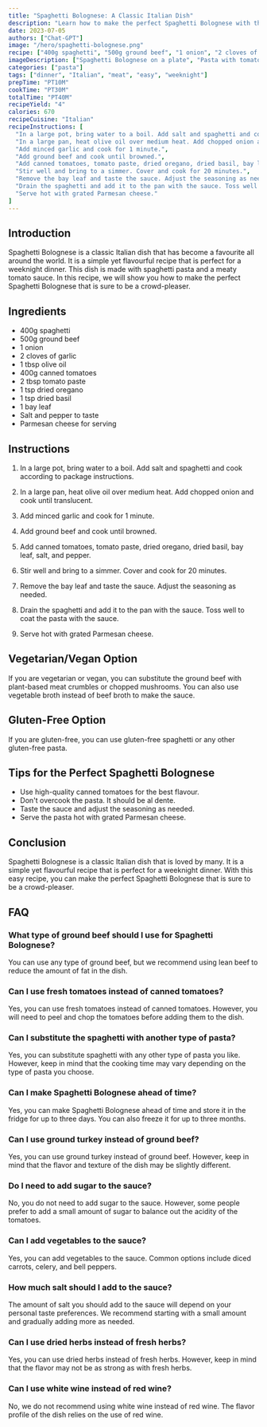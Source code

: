 ```yaml
---
title: "Spaghetti Bolognese: A Classic Italian Dish"
description: "Learn how to make the perfect Spaghetti Bolognese with this easy recipe. This classic Italian dish is perfect for a weeknight dinner and is sure to be a crowd-pleaser."
date: 2023-07-05
authors: ["Chat-GPT"]
image: "/hero/spaghetti-bolognese.png"
recipe: ["400g spaghetti", "500g ground beef", "1 onion", "2 cloves of garlic", "1 tbsp olive oil", "400g canned tomatoes", "2 tbsp tomato paste", "1 tsp dried oregano", "1 tsp dried basil", "1 bay leaf", "Salt and pepper to taste", "Parmesan cheese for serving"]
imageDescription: ["Spaghetti Bolognese on a plate", "Pasta with tomato sauce", "Ground beef with tomato sauce", "Italian cuisine"]
categories: ["pasta"]
tags: ["dinner", "Italian", "meat", "easy", "weeknight"]
prepTime: "PT10M"
cookTime: "PT30M"
totalTime: "PT40M"
recipeYield: "4"
calories: 670
recipeCuisine: "Italian"
recipeInstructions: [
  "In a large pot, bring water to a boil. Add salt and spaghetti and cook according to package instructions.",
  "In a large pan, heat olive oil over medium heat. Add chopped onion and cook until translucent.",
  "Add minced garlic and cook for 1 minute.",
  "Add ground beef and cook until browned.",
  "Add canned tomatoes, tomato paste, dried oregano, dried basil, bay leaf, salt, and pepper.",
  "Stir well and bring to a simmer. Cover and cook for 20 minutes.",
  "Remove the bay leaf and taste the sauce. Adjust the seasoning as needed.",
  "Drain the spaghetti and add it to the pan with the sauce. Toss well to coat the pasta with the sauce.",
  "Serve hot with grated Parmesan cheese."
]
---
```


## Introduction

Spaghetti Bolognese is a classic Italian dish that has become a favourite all around the world. It is a simple yet flavourful recipe that is perfect for a weeknight dinner. This dish is made with spaghetti pasta and a meaty tomato sauce. In this recipe, we will show you how to make the perfect Spaghetti Bolognese that is sure to be a crowd-pleaser.

## Ingredients

- 400g spaghetti
- 500g ground beef
- 1 onion
- 2 cloves of garlic
- 1 tbsp olive oil
- 400g canned tomatoes
- 2 tbsp tomato paste
- 1 tsp dried oregano
- 1 tsp dried basil
- 1 bay leaf
- Salt and pepper to taste
- Parmesan cheese for serving

## Instructions

1. In a large pot, bring water to a boil. Add salt and spaghetti and cook according to package instructions.

2. In a large pan, heat olive oil over medium heat. Add chopped onion and cook until translucent.

3. Add minced garlic and cook for 1 minute.

4. Add ground beef and cook until browned.

5. Add canned tomatoes, tomato paste, dried oregano, dried basil, bay leaf, salt, and pepper.

6. Stir well and bring to a simmer. Cover and cook for 20 minutes.

7. Remove the bay leaf and taste the sauce. Adjust the seasoning as needed.

8. Drain the spaghetti and add it to the pan with the sauce. Toss well to coat the pasta with the sauce.

9. Serve hot with grated Parmesan cheese.

## Vegetarian/Vegan Option

If you are vegetarian or vegan, you can substitute the ground beef with plant-based meat crumbles or chopped mushrooms. You can also use vegetable broth instead of beef broth to make the sauce. 

## Gluten-Free Option

If you are gluten-free, you can use gluten-free spaghetti or any other gluten-free pasta.

## Tips for the Perfect Spaghetti Bolognese

- Use high-quality canned tomatoes for the best flavour.
- Don't overcook the pasta. It should be al dente.
- Taste the sauce and adjust the seasoning as needed.
- Serve the pasta hot with grated Parmesan cheese.

## Conclusion

Spaghetti Bolognese is a classic Italian dish that is loved by many. It is a simple yet flavourful recipe that is perfect for a weeknight dinner. With this easy recipe, you can make the perfect Spaghetti Bolognese that is sure to be a crowd-pleaser.

## FAQ

### What type of ground beef should I use for Spaghetti Bolognese?

You can use any type of ground beef, but we recommend using lean beef to reduce the amount of fat in the dish.

### Can I use fresh tomatoes instead of canned tomatoes?

Yes, you can use fresh tomatoes instead of canned tomatoes. However, you will need to peel and chop the tomatoes before adding them to the dish.

### Can I substitute the spaghetti with another type of pasta?

Yes, you can substitute spaghetti with any other type of pasta you like. However, keep in mind that the cooking time may vary depending on the type of pasta you choose.

### Can I make Spaghetti Bolognese ahead of time?

Yes, you can make Spaghetti Bolognese ahead of time and store it in the fridge for up to three days. You can also freeze it for up to three months.

### Can I use ground turkey instead of ground beef?

Yes, you can use ground turkey instead of ground beef. However, keep in mind that the flavor and texture of the dish may be slightly different.

### Do I need to add sugar to the sauce?

No, you do not need to add sugar to the sauce. However, some people prefer to add a small amount of sugar to balance out the acidity of the tomatoes.

### Can I add vegetables to the sauce?

Yes, you can add vegetables to the sauce. Common options include diced carrots, celery, and bell peppers.

### How much salt should I add to the sauce?

The amount of salt you should add to the sauce will depend on your personal taste preferences. We recommend starting with a small amount and gradually adding more as needed.

### Can I use dried herbs instead of fresh herbs?

Yes, you can use dried herbs instead of fresh herbs. However, keep in mind that the flavor may not be as strong as with fresh herbs.

### Can I use white wine instead of red wine?

No, we do not recommend using white wine instead of red wine. The flavor profile of the dish relies on the use of red wine.